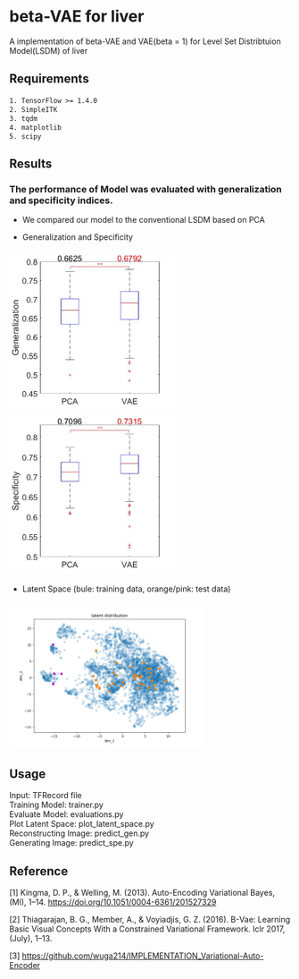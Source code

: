 # beta-VAE for liver
A implementation of beta-VAE and VAE(beta = 1) for Level Set Distribtuion Model(LSDM) of liver 

## Requirements
```
1. TensorFlow >= 1.4.0
2. SimpleITK
3. tqdm
4. matplotlib
5. scipy
```
## Results
### The performance of Model was evaluated with generalization and specificity indices.
* We compared our model to the conventional LSDM based on PCA

* Generalization and Specificity

<img src="https://github.com/Silver-L/VAE-liver/blob/master/result/GEN.jpg" width="297" height="289" alt="error"/><img src="https://github.com/Silver-L/VAE-liver/blob/master/result/SPE.jpg" width="297" height="289" alt="error"/>

* Latent Space (bule: training data, orange/pink: test data)
<img src="https://github.com/Silver-L/VAE-liver/blob/master/result/latent_distribution.PNG" width="350" height="263" alt="error"/>

## Usage
Input: TFRecord file\
Training Model: trainer.py\
Evaluate Model: evaluations.py\
Plot Latent Space: plot_latent_space.py\
Reconstructing Image: predict_gen.py\
Generating Image: predict_spe.py

## Reference
[1] Kingma, D. P., & Welling, M. (2013). Auto-Encoding Variational Bayes, (Ml), 1–14. https://doi.org/10.1051/0004-6361/201527329

[2] Thiagarajan, B. G., Member, A., & Voyiadjis, G. Z. (2016). Β-Vae: Learning Basic Visual Concepts With a Constrained Variational Framework. Iclr 2017, (July), 1–13.

[3] https://github.com/wuga214/IMPLEMENTATION_Variational-Auto-Encoder
